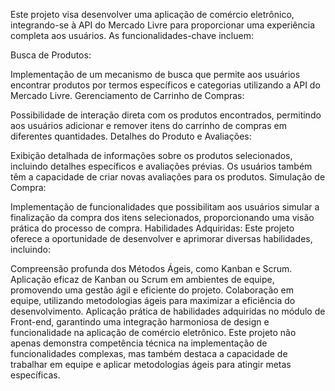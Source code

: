 Este projeto visa desenvolver uma aplicação de comércio eletrônico, integrando-se à API do Mercado Livre para proporcionar uma experiência completa aos usuários. As funcionalidades-chave incluem:

Busca de Produtos:

Implementação de um mecanismo de busca que permite aos usuários encontrar produtos por termos específicos e categorias utilizando a API do Mercado Livre.
Gerenciamento de Carrinho de Compras:

Possibilidade de interação direta com os produtos encontrados, permitindo aos usuários adicionar e remover itens do carrinho de compras em diferentes quantidades.
Detalhes do Produto e Avaliações:

Exibição detalhada de informações sobre os produtos selecionados, incluindo detalhes específicos e avaliações prévias. Os usuários também têm a capacidade de criar novas avaliações para os produtos.
Simulação de Compra:

Implementação de funcionalidades que possibilitam aos usuários simular a finalização da compra dos itens selecionados, proporcionando uma visão prática do processo de compra.
Habilidades Adquiridas:
Este projeto oferece a oportunidade de desenvolver e aprimorar diversas habilidades, incluindo:

Compreensão profunda dos Métodos Ágeis, como Kanban e Scrum.
Aplicação eficaz de Kanban ou Scrum em ambientes de equipe, promovendo uma gestão ágil e eficiente do projeto.
Colaboração em equipe, utilizando metodologias ágeis para maximizar a eficiência do desenvolvimento.
Aplicação prática de habilidades adquiridas no módulo de Front-end, garantindo uma integração harmoniosa de design e funcionalidade na aplicação de comércio eletrônico.
Este projeto não apenas demonstra competência técnica na implementação de funcionalidades complexas, mas também destaca a capacidade de trabalhar em equipe e aplicar metodologias ágeis para atingir metas específicas.
